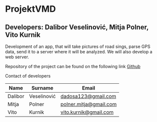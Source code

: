 # ProjektVMD
## Developers: Dalibor Veselinović, Mitja Polner, Vito Kurnik

Development of an app, that will take pictures of road sings, parse GPS data, send it to a server where it will be analyzed. We will also develop a web server.

Repository of the project can be found on the following link
[Github](https://github.com/kalyboros/ProjektVMD)

Contact of developers

|Name|Surname|Email|
|----|-------|-----|
|Dalibor|Veselinović|dadosa123@gmail.com|
|Mitja|Polner|polner.mitja@gmail.com|
|Vito|Kurnik|vito.kurnik@gmail.com|
